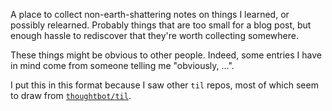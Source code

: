 A place to collect non-earth-shattering notes on things I learned, or
possibly relearned.  Probably things that are too small for a blog
post, but enough hassle to rediscover that they're worth collecting
somewhere.

These things might be obvious to other people.  Indeed, some entries I
have in mind come from someone telling me "obviously, ...".

I put this in this format because I saw other `til` repos, most of
which seem to draw from
[`thoughtbot/til`](https://github.com/thoughtbot/til).
